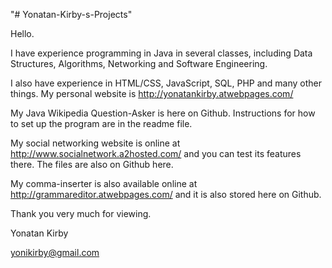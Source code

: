 "# Yonatan-Kirby-s-Projects" 

Hello.

I have experience programming in Java in several classes, including Data Structures, Algorithms, Networking and Software Engineering.

I also have experience in HTML/CSS, JavaScript, SQL, PHP and many other things. My personal website is http://yonatankirby.atwebpages.com/

My Java Wikipedia Question-Asker is here on Github. Instructions for how to set up the program are in the readme file.

My social networking website is online at http://www.socialnetwork.a2hosted.com/ and you can test its features there. The files are also on Github here.

My comma-inserter is also available online at http://grammareditor.atwebpages.com/ and it is also stored here on Github.

Thank you very much for viewing.

Yonatan Kirby

yonikirby@gmail.com

